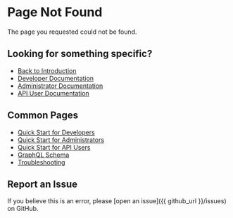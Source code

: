 # Page Not Found

The page you requested could not be found.

## Looking for something specific?

- [Back to Introduction](./README.md)
- [Developer Documentation](./developer/README.md)
- [Administrator Documentation](./admin/README.md)
- [API User Documentation](./user/README.md)

## Common Pages

- [Quick Start for Developers](./developer/quickstart/README.md)
- [Quick Start for Administrators](./admin/quickstart/README.md)
- [Quick Start for API Users](./user/quickstart/README.md)
- [GraphQL Schema](./developer/schema/graphql/schema.md)
- [Troubleshooting](./admin/troubleshooting/README.md)

## Report an Issue

If you believe this is an error, please [open an issue]({{ github_url }}/issues) on GitHub.